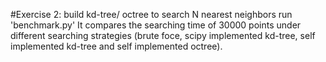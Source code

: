 #Exercise 2: build kd-tree/ octree to search N nearest neighbors
run 'benchmark.py'
It compares the searching time of 30000 points under different searching strategies (brute foce, scipy implemented kd-tree, self implemented kd-tree and self implemented octree).
